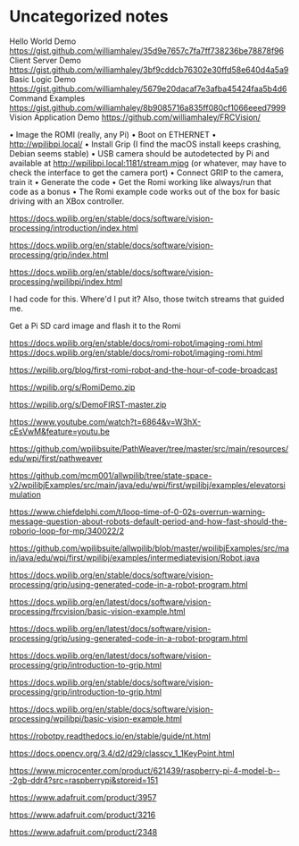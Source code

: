 # Uncategorized notes

Hello World Demo
https://gist.github.com/williamhaley/35d9e7657c7fa7ff738236be78878f96
Client Server Demo
https://gist.github.com/williamhaley/3bf9cddcb76302e30ffd58e640d4a5a9
Basic Logic Demo
https://gist.github.com/williamhaley/5679e20dacaf7e3afba45424faa5b4d6
Command Examples
https://gist.github.com/williamhaley/8b9085716a835ff080cf1066eeed7999
Vision Application Demo
https://github.com/williamhaley/FRCVision/

• Image the ROMI (really, any Pi)
• Boot on ETHERNET
• http://wpilibpi.local/
• Install Grip (I find the macOS install keeps crashing, Debian seems stable)
• USB camera should be autodetected by Pi and available at http://wpilibpi.local:1181/stream.mjpg (or whatever, may have to check the interface to get the camera port)
• Connect GRIP to the camera, train it
• Generate the code
• Get the Romi working like always/run that code as a bonus
• The Romi example code works out of the box for basic driving with an XBox controller.

https://docs.wpilib.org/en/stable/docs/software/vision-processing/introduction/index.html

https://docs.wpilib.org/en/stable/docs/software/vision-processing/grip/index.html

https://docs.wpilib.org/en/stable/docs/software/vision-processing/wpilibpi/index.html

I had code for this. Where'd I put it? Also, those twitch streams that guided me.

Get a Pi SD card image and flash it to the Romi

https://docs.wpilib.org/en/stable/docs/romi-robot/imaging-romi.html
https://docs.wpilib.org/en/stable/docs/romi-robot/imaging-romi.html

https://wpilib.org/blog/first-romi-robot-and-the-hour-of-code-broadcast

https://wpilib.org/s/RomiDemo.zip

https://wpilib.org/s/DemoFIRST-master.zip

https://www.youtube.com/watch?t=6864&v=W3hX-cEsVwM&feature=youtu.be

https://github.com/wpilibsuite/PathWeaver/tree/master/src/main/resources/edu/wpi/first/pathweaver

https://github.com/mcm001/allwpilib/tree/state-space-v2/wpilibjExamples/src/main/java/edu/wpi/first/wpilibj/examples/elevatorsimulation

https://www.chiefdelphi.com/t/loop-time-of-0-02s-overrun-warning-message-question-about-robots-default-period-and-how-fast-should-the-roborio-loop-for-mp/340022/2

https://github.com/wpilibsuite/allwpilib/blob/master/wpilibjExamples/src/main/java/edu/wpi/first/wpilibj/examples/intermediatevision/Robot.java

https://docs.wpilib.org/en/stable/docs/software/vision-processing/grip/using-generated-code-in-a-robot-program.html

https://docs.wpilib.org/en/latest/docs/software/vision-processing/frcvision/basic-vision-example.html

https://docs.wpilib.org/en/latest/docs/software/vision-processing/grip/using-generated-code-in-a-robot-program.html

https://docs.wpilib.org/en/latest/docs/software/vision-processing/grip/introduction-to-grip.html

https://docs.wpilib.org/en/stable/docs/software/vision-processing/grip/introduction-to-grip.html

https://docs.wpilib.org/en/stable/docs/software/vision-processing/wpilibpi/basic-vision-example.html

https://robotpy.readthedocs.io/en/stable/guide/nt.html

https://docs.opencv.org/3.4/d2/d29/classcv_1_1KeyPoint.html

https://www.microcenter.com/product/621439/raspberry-pi-4-model-b---2gb-ddr4?src=raspberrypi&storeid=151

https://www.adafruit.com/product/3957

https://www.adafruit.com/product/3216

https://www.adafruit.com/product/2348

